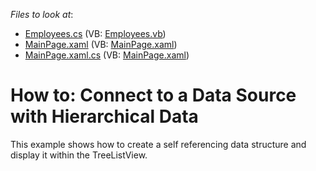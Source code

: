 <!-- default file list -->
*Files to look at*:

* [Employees.cs](./CS/ConnectingToHierarchicalData/Employees.cs) (VB: [Employees.vb](./VB/ConnectingToHierarchicalData/Employees.vb))
* [MainPage.xaml](./CS/ConnectingToHierarchicalData/MainPage.xaml) (VB: [MainPage.xaml](./VB/ConnectingToHierarchicalData/MainPage.xaml))
* [MainPage.xaml.cs](./CS/ConnectingToHierarchicalData/MainPage.xaml.cs) (VB: [MainPage.xaml](./VB/ConnectingToHierarchicalData/MainPage.xaml))
<!-- default file list end -->
# How to: Connect to a Data Source with Hierarchical Data


<p>This example shows how to create a self referencing data structure and display it within the TreeListView.</p>

<br/>


